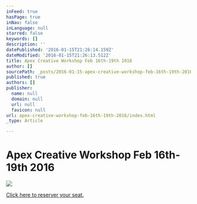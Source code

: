 ```yaml
---
inFeed: true
hasPage: true
inNav: false
inLanguage: null
starred: false
keywords: []
description: ''
datePublished: '2016-01-15T21:26:14.159Z'
dateModified: '2016-01-15T21:26:13.512Z'
title: Apex Creative Workshop Feb 16th-19th 2016
author: []
sourcePath: _posts/2016-01-15-apex-creative-workshop-feb-16th-19th-2016.md
published: true
authors: []
publisher:
  name: null
  domain: null
  url: null
  favicon: null
url: apex-creative-workshop-feb-16th-19th-2016/index.html
_type: Article

---
```

# Apex Creative Workshop Feb 16th-19th 2016
![](https://the-grid-user-content.s3-us-west-2.amazonaws.com/2ea134e4-2fd6-45a9-86dd-7b886f4760bc.jpg)

[Click here to reserver your seat.][0]

[0]: https://www.universe.com/apex2016